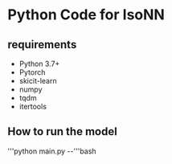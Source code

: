 # Python Code for IsoNN

## requirements
- Python 3.7+
- Pytorch
- skicit-learn
- numpy
- tqdm
- itertools


## How to run the model

'''python main.py --'''bash
